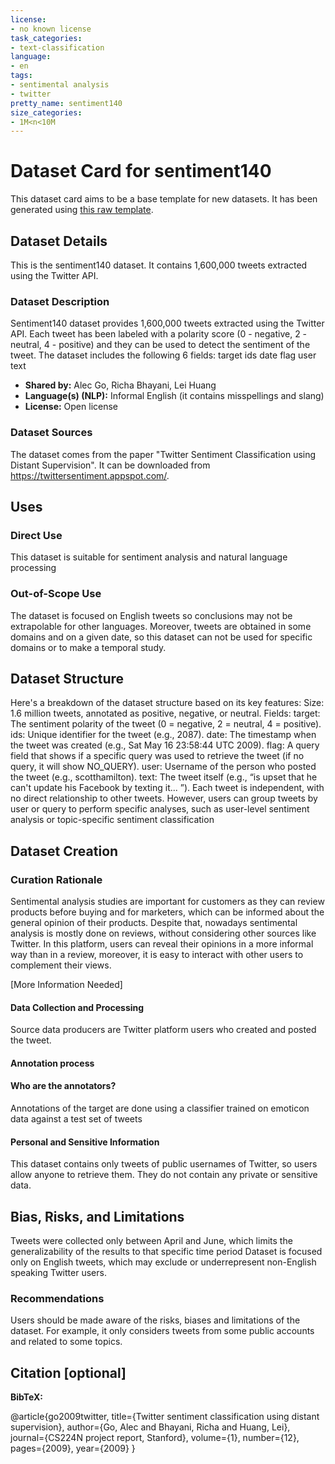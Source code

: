 ```yaml
---
license:
- no known license
task_categories:
- text-classification
language:
- en
tags:
- sentimental analysis
- twitter
pretty_name: sentiment140
size_categories:
- 1M<n<10M
---
```

# Dataset Card for sentiment140


<!-- Provide a quick summary of the dataset. -->


This dataset card aims to be a base template for new datasets. It has been generated using [this raw template](https://github.com/huggingface/huggingface_hub/blob/main/src/huggingface_hub/templates/datasetcard_template.md?plain=1).


## Dataset Details
This is the sentiment140 dataset. It contains 1,600,000 tweets extracted using the Twitter API. 
### Dataset Description


<!-- Provide a longer summary of what this dataset is. -->
Sentiment140 dataset provides 1,600,000 tweets extracted using the Twitter API. Each tweet has been labeled with a polarity score (0 - negative, 2 - neutral, 4 - positive) and they can be used to detect the sentiment of the tweet.
The dataset includes the following 6 fields:
target
ids
date
flag
user
text


- **Shared by:** Alec Go, Richa Bhayani, Lei Huang
- **Language(s) (NLP):** Informal English (it contains misspellings and slang)
- **License:** Open license


### Dataset Sources
The dataset comes from the paper "Twitter Sentiment Classification using Distant Supervision". It can be downloaded from https://twittersentiment.appspot.com/.


## Uses


### Direct Use
This dataset is suitable for sentiment analysis and natural language processing


### Out-of-Scope Use
The dataset is focused on English tweets so conclusions may not be extrapolable for other languages. Moreover, tweets are obtained in some domains and on a given date, so this dataset can not be used for specific domains or to make a temporal study.


## Dataset Structure


<!-- This section provides a description of the dataset fields, and additional information about the dataset structure such as criteria used to create the splits, relationships between data points, etc. -->
Here's a breakdown of the dataset structure based on its key features:
Size: 1.6 million tweets, annotated as positive, negative, or neutral.
Fields:
target: The sentiment polarity of the tweet (0 = negative, 2 = neutral, 4 = positive).
ids: Unique identifier for the tweet (e.g., 2087).
date: The timestamp when the tweet was created (e.g., Sat May 16 23:58:44 UTC 2009).
flag: A query field that shows if a specific query was used to retrieve the tweet (if no query, it will show NO_QUERY).
user: Username of the person who posted the tweet (e.g., 
scotthamilton).
text: The tweet itself (e.g., “is upset that he can't update his Facebook by texting it... ”).
Each tweet is independent, with no direct relationship to other tweets. However, users can group tweets by user or query to perform specific analyses, such as user-level sentiment analysis or topic-specific sentiment classification




## Dataset Creation


### Curation Rationale
Sentimental analysis studies are important for customers as they can review products before buying and for marketers, which can be informed about the general opinion of their products. Despite that, nowadays sentimental analysis is mostly done on reviews, without considering other sources like Twitter. In this platform, users can reveal their opinions in a more informal way than in a review, moreover, it is easy to interact with other users to complement their views.


<!-- Motivation for the creation of this dataset. -->


[More Information Needed]


#### Data Collection and Processing


<!-- This section describes the data collection and processing process such as data selection criteria, filtering and normalization methods, tools and libraries used, etc. →
Tweets are from April 6, 2009 to June 25, 2009. 
Any tweet containing both positive and negative emoticons is removed. This may happen if a tweet contains two subjects.


Emoticons are stripped off.


Retweets are removed. Retweeting is the process of copying another user’s tweet and posting it to another account. This usually happens if a user likes another user’s tweet. Retweets are commonly abbreviated with “RT.” Any tweet with RT is removed from the training data to avoid giving a particular tweet extra weight in the training data. 
4. Tweets with “:P” are removed. At the time of data retrieval, the Twitter API has an issue in which tweets with “:P” are returned for the query “:(”. These tweets are removed because “:P” usually does not imply a negative sentiment. 
5. Repeated tweets are removed. Occasionally, the Twitter API returns duplicate tweets. The scraper compares a tweet to the last 100 tweets. If it matches any, then it discards the tweet. Similar to retweets, duplicates are removed to avoid putting extra weight on any particular tweet. 


#### Who are the source data producers?


<!-- This section describes the people or systems who originally created the data. It should also include self-reported demographic or identity information for the source data creators if this information is available. -->


Source data producers are Twitter platform users who created and posted the tweet.


#### Annotation process


<!-- This section describes the annotation process such as annotation tools used in the process, the amount of data annotated, annotation guidelines provided to the annotators, interannotator statistics, annotation validation, etc. -->


#### Who are the annotators?
Annotations of the target are done using a classifier trained on emoticon data against a test set of tweets 


#### Personal and Sensitive Information
This dataset contains only tweets of public usernames of Twitter, so users allow anyone to retrieve them. They do not contain any private or sensitive data.


<!-- State whether the dataset contains data that might be considered personal, sensitive, or private (e.g., data that reveals addresses, uniquely identifiable names or aliases, racial or ethnic origins, sexual orientations, religious beliefs, political opinions, financial or health data, etc.). If efforts were made to anonymize the data, describe the anonymization process. -->


## Bias, Risks, and Limitations
<!-- This section is meant to convey both technical and sociotechnical limitations. -->
Tweets were collected only between April and June, which limits the generalizability of the results to that specific time period
Dataset is focused only on English tweets, which may exclude or underrepresent non-English speaking Twitter users.


### Recommendations
<!-- This section is meant to convey recommendations with respect to the bias, risk, and technical limitations. -->


Users should be made aware of the risks, biases and limitations of the dataset. For example, it only considers tweets from some public accounts and related to some topics.


## Citation [optional]
<!-- If there is a paper or blog post introducing the dataset, the APA and Bibtex information for that should go in this section. -->


**BibTeX:**


@article{go2009twitter,
  title={Twitter sentiment classification using distant supervision},
  author={Go, Alec and Bhayani, Richa and Huang, Lei},
  journal={CS224N project report, Stanford},
  volume={1},
  number={12},
  pages={2009},
  year={2009}
}
